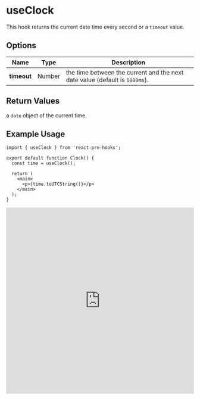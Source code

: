 # useClock

This hook returns the current date time every second or a `timeout` value.

## Options

| Name        | Type   | Description                                                                 |
| ----------- | ------ | --------------------------------------------------------------------------- |
| **timeout** | Number | the time between the current and the next date value (default is `1000ms`). |

## Return Values

a `date` object of the current time.

## Example Usage

```tsx
import { useClock } from 'react-pre-hooks';

export default function Clock() {
  const time = useClock();

  return (
    <main>
      <p>{time.toUTCString()}</p>
    </main>
  );
}
```

<iframe src="https://codesandbox.io/embed/usetimer-3-pyw438?fontsize=14&hidenavigation=1&module=%2Fsrc%2FComponent.tsx&theme=dark" style="width:100%; height:500px; border:0; overflow:hidden;" title="useTimer-3" allow="accelerometer; ambient-light-sensor; camera; encrypted-media; geolocation; gyroscope; hid; microphone; midi; payment; usb; vr; xr-spatial-tracking" sandbox="allow-forms allow-modals allow-popups allow-presentation allow-same-origin allow-scripts"></iframe>
